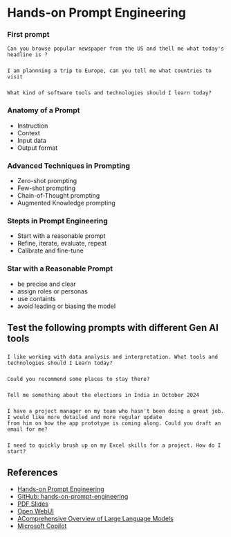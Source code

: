 # Hands-on Prompt Engineering


### First prompt
```text
Can you browse popular newspaper from the US and thell me what today's headline is ?
```
###
```text
I am plannning a trip to Europe, can you tell me what countries to visit
```

###
```text
What kind of software tools and technologies should I learn today?
```

### Anatomy of a Prompt
- Instruction
- Context
- Input data
- Output format

### Advanced Techniques in Prompting
- Zero-shot prompting
- Few-shot prompting
- Chain-of-Thought prompting
- Augmented Knowledge prompting

### Stepts in Prompt Engineering
- Start with a reasonable prompt
- Refine, iterate, evaluate, repeat
- Calibrate and fine-tune


### Star with a Reasonable Prompt
- be precise and clear
- assign roles or personas
- use containts
- avoid leading or biasing the model


## Test the following prompts with different Gen AI tools

###
```text
I like working with data analysis and interpretation. What tools and technologies should I Learn today?
```

###
```text
Could you recommend some places to stay there?
```

###
```text
Tell me something about the elections in India in October 2024
```


###
```text
I have a project manager on my team who hasn't been doing a great job. I would like more detailed and more regular update
from him on how the app prototype is coming along. Could you draft an email for me?
```

###
```text
I need to quickly brush up on my Excel skills for a project. How do I start?
```



## References
- [Hands-on Prompt Engineering](https://learning.oreilly.com/live-events/hands-on-prompt-engineering/0642572000313/)
- [GitHub: hands-on-prompt-engineering](https://github.com/janani-ravi-loony/hands-on-prompt-engineering)
- [PDF Slides](https://github.com/janani-ravi-loony/hands-on-prompt-engineering/blob/main/slides/HandsOnPromptEngineering.pdf)
- [Open WebUI](https://openwebui.com/)
- [AComprehensive Overview of Large Language Models](https://arxiv.org/pdf/2307.06435)
- [Microsoft Copilot](https://copilot.microsoft.com/)
